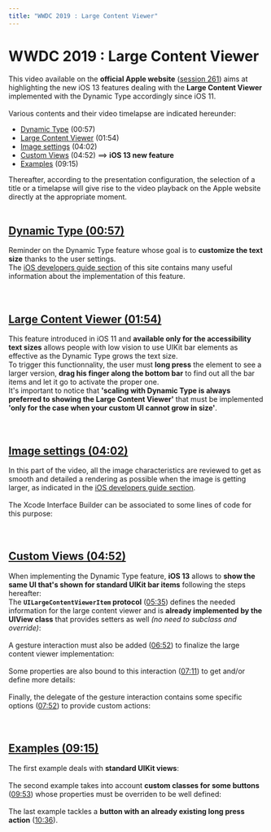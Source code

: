 ```yaml
---
title: "WWDC 2019 : Large Content Viewer"
---
```


# WWDC 2019 : Large Content Viewer

This video available on the **official Apple website** ([session 261](https://developer.apple.com/videos/play/wwdc2019/261/)) aims at highlighting the new iOS 13 features dealing with the **Large Content Viewer** implemented with the Dynamic Type accordingly since iOS 11.
<br><img style="max-width: 700px; height: auto;" alt="" src="../../../../images/iOSdev/wwdc19-261.png" />
<br><br>Various contents and their video timelapse are indicated hereunder:

- [Dynamic Type](#DynamicType) (00:57)
- [Large Content Viewer](#LargeContentViewer) (01:54)
- [Image settings](#ImageSettings) (04:02)
- [Custom Views](#CustomViews) (04:52) ⟹ **iOS 13 new feature**
- [Examples](#Examples) (09:15)

Thereafter, according to the presentation configuration, the selection of a title or a timelapse will give rise to the video playback on the Apple website directly at the appropriate moment.
<br><br>
<a name="DynamicType"></a>
## [Dynamic Type (00:57)](https://developer.apple.com/videos/play/wwdc2019/261/?time=57)
Reminder on the Dynamic Type feature whose goal is to **customize the text size** thanks to the user settings.
<br><img style="max-width: 900px; height: auto;" alt="" src="../../../../images/iOSdev/wwdc19-261-DynamicType.png" />
<br>The [iOS developers guide section](../../../development#text-size) of this site contains many useful information about the implementation of this feature.
<br><br><br>
<a name="LargeContentViewer"></a>
## [Large Content Viewer (01:54)](https://developer.apple.com/videos/play/wwdc2019/261/?time=114)
This feature introduced in iOS 11 and **available only for the accessibility text sizes** allows people with low vision to use UIKit bar elements as effective as the Dynamic Type grows the text size.
<br><img style="max-width: 350px; height: auto;" alt="" src="../../../../images/iOSdev/wwdc19-261-LargeContentViewer_1.png" />
<br>To trigger this functionnality, the user must **long press** the element to see a larger version, **drag his finger along the bottom bar** to find out all the bar items and let it go to activate the proper one.
<br><img style="max-width: 900px; height: auto;" alt="" src="../../../../images/iOSdev/wwdc19-261-LargeContentViewer_2.png" />
<br>It's important to notice that **'scaling with Dynamic Type is always preferred to showing the Large Content Viewer'** that must be implemented **'only for the case when your custom UI cannot grow in size'**.
<br><br><br>
<a name="ImageSettings"></a>
## [Image settings (04:02)](https://developer.apple.com/videos/play/wwdc2019/261/?time=242)
In this part of the video, all the image characteristics are reviewed to get as smooth and detailed a rendering as possible when the image is getting larger, as indicated in the [iOS developers guide section](../../../development#graphical-elements-size).
<br><br>The Xcode Interface Builder can be associated to some lines of code for this purpose:
<br><img style="max-width: 900px; height: auto;" alt="" src="../../../../images/iOSdev/wwdc19-261-ImageSettings.png" />
<br><br><br>
<a name="CustomViews"></a>
## [Custom Views (04:52)](https://developer.apple.com/videos/play/wwdc2019/261/?time=292)
When implementing the Dynamic Type feature, **iOS 13** allows to **show the same UI that's shown for standard UIKit bar items** following the steps hereafter:
<br><img style="max-width: 650px; height: auto;" alt="" src="../../../../images/iOSdev/wwdc19-261-CustomViews_1.png" />
<br>The **`UILargeContentViewerItem` protocol** (<a alt="Click to playback the video at the indicated time." href="https://developer.apple.com/videos/play/wwdc2019/261/?time=335">05:35</a>) defines the needed information for the large content viewer and is **already implemented by the UIView class** that provides setters as well *(no need to subclass and override)*:
<br><img style="max-width: 650px; height: auto;" alt="" src="../../../../images/iOSdev/wwdc19-261-CustomViews_2.png" />
<br><br>A gesture interaction must also be added (<a alt="Click to playback the video at the indicated time." href="https://developer.apple.com/videos/play/wwdc2019/261/?time=412">06:52</a>) to finalize the large content viewer implementation:
<br><img style="max-width: 850px; height: auto;" alt="" src="../../../../images/iOSdev/wwdc19-261-CustomViews_3.png" />
<br><br>Some properties are also bound to this interaction (<a alt="Click to playback the video at the indicated time." href="https://developer.apple.com/videos/play/wwdc2019/261/?time=431">07:11</a>) to get and/or define more details:
<br><img style="max-width: 750px; height: auto;" alt="" src="../../../../images/iOSdev/wwdc19-261-CustomViews_4.png" />
<br><br>Finally, the delegate of the gesture interaction contains some specific options (<a alt="Click to playback the video at the indicated time." href="https://developer.apple.com/videos/play/wwdc2019/261/?time=472">07:52</a>) to provide custom actions:
<br><img style="max-width: 850px; height: auto;" alt="" src="../../../../images/iOSdev/wwdc19-261-CustomViews_5.png" />
<br><br><br>
<a name="Examples"></a>
## [Examples (09:15)](https://developer.apple.com/videos/play/wwdc2019/261/?time=555)
The first example deals with **standard UIKit views**:
<br><img style="max-width: 600px; height: auto;" alt="" src="../../../../images/iOSdev/wwdc19-261-Examples_1.png" />
<br><br>The second example takes into account **custom classes for some buttons** (<a alt="Click to playback the video at the indicated time." href="https://developer.apple.com/videos/play/wwdc2019/261/?time=593">09:53</a>) whose properties must be overriden to be well defined:
<br><img style="max-width: 600px; height: auto;" alt="" src="../../../../images/iOSdev/wwdc19-261-Examples_2.png" />
<br><br>The last example tackles a **button with an already existing long press action** (<a alt="Click to playback the video at the indicated time." href="https://developer.apple.com/videos/play/wwdc2019/261/?time=636">10:36</a>).
<br><br><br>
